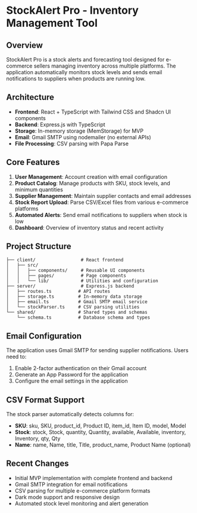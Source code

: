 # StockAlert Pro - Inventory Management Tool

## Overview
StockAlert Pro is a stock alerts and forecasting tool designed for e-commerce sellers managing inventory across multiple platforms. The application automatically monitors stock levels and sends email notifications to suppliers when products are running low.

## Architecture
- **Frontend**: React + TypeScript with Tailwind CSS and Shadcn UI components
- **Backend**: Express.js with TypeScript
- **Storage**: In-memory storage (MemStorage) for MVP
- **Email**: Gmail SMTP using nodemailer (no external APIs)
- **File Processing**: CSV parsing with Papa Parse

## Core Features
1. **User Management**: Account creation with email configuration
2. **Product Catalog**: Manage products with SKU, stock levels, and minimum quantities
3. **Supplier Management**: Maintain supplier contacts and email addresses
4. **Stock Report Upload**: Parse CSV/Excel files from various e-commerce platforms
5. **Automated Alerts**: Send email notifications to suppliers when stock is low
6. **Dashboard**: Overview of inventory status and recent activity

## Project Structure
```
├── client/                 # React frontend
│   ├── src/
│   │   ├── components/     # Reusable UI components
│   │   ├── pages/          # Page components
│   │   └── lib/            # Utilities and configuration
├── server/                 # Express.js backend
│   ├── routes.ts          # API routes
│   ├── storage.ts         # In-memory data storage
│   ├── email.ts           # Gmail SMTP email service
│   └── stockParser.ts     # CSV parsing utilities
└── shared/                # Shared types and schemas
    └── schema.ts          # Database schema and types
```

## Email Configuration
The application uses Gmail SMTP for sending supplier notifications. Users need to:
1. Enable 2-factor authentication on their Gmail account
2. Generate an App Password for the application
3. Configure the email settings in the application

## CSV Format Support
The stock parser automatically detects columns for:
- **SKU**: sku, SKU, product_id, Product ID, item_id, Item ID, model, Model
- **Stock**: stock, Stock, quantity, Quantity, available, Available, inventory, Inventory, qty, Qty
- **Name**: name, Name, title, Title, product_name, Product Name (optional)

## Recent Changes
- Initial MVP implementation with complete frontend and backend
- Gmail SMTP integration for email notifications
- CSV parsing for multiple e-commerce platform formats
- Dark mode support and responsive design
- Automated stock level monitoring and alert generation
